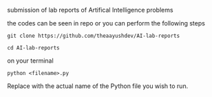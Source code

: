 submission of lab reports of Artifical Intelligence problems 

the codes can be seen in repo or you can perform the following steps
```
git clone https://github.com/theaayushdev/AI-lab-reports  
```
```
cd AI-lab-reports
```
on your terminal 
```
python <filename>.py
```
Replace <filename> with the actual name of the Python file you wish to run.
